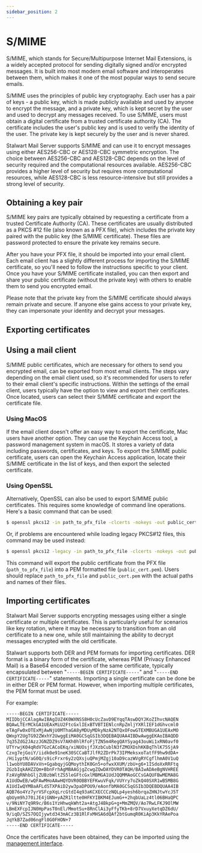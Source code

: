 ```yaml
---
sidebar_position: 2
---
```


# S/MIME

S/MIME, which stands for Secure/Multipurpose Internet Mail Extensions, is a widely accepted protocol for sending digitally signed and/or encrypted messages. It is built into most modern email software and interoperates between them, which makes it one of the most popular ways to send secure emails. 

S/MIME uses the principles of public key cryptography. Each user has a pair of keys - a public key, which is made publicly available and used by anyone to encrypt the message, and a private key, which is kept secret by the user and used to decrypt any messages received. To use S/MIME, users must obtain a digital certificate from a trusted certificate authority (CA). The certificate includes the user's public key and is used to verify the identity of the user. The private key is kept securely by the user and is never shared.

Stalwart Mail Server supports S/MIME and can use it to encrypt messages using either AES256-CBC or AES128-CBC symmetric encryption. The choice between AES256-CBC and AES128-CBC depends on the level of security required and the computational resources available. AES256-CBC provides a higher level of security but requires more computational resources, while AES128-CBC is less resource-intensive but still provides a strong level of security.

## Obtaining a key pair

S/MIME key pairs are typically obtained by requesting a certificate from a trusted Certificate Authority (CA). These certificates are usually distributed as a PKCS #12 file (also known as a PFX file), which includes the private key paired with the public key (the S/MIME certificate). These files are password protected to ensure the private key remains secure. 

After you have your PFX file, it should be imported into your email client. Each email client has a slightly different process for importing the S/MIME certificate, so you'll need to follow the instructions specific to your client. Once you have your S/MIME certificate installed, you can then export and share your public certificate (without the private key) with others to enable them to send you encrypted email. 

Please note that the private key from the S/MIME certificate should always remain private and secure. If anyone else gains access to your private key, they can impersonate your identity and decrypt your messages. 

## Exporting certificates

## Using a mail client

S/MIME public certificates, which are necessary for others to send you encrypted email, can be exported from most email clients. The steps vary depending on the email client used, so it's recommended for users to refer to their email client's specific instructions. Within the settings of the email client, users typically have the option to view and export their certificates. Once located, users can select their S/MIME certificate and export the certificate file. 

### Using MacOS

If the email client doesn't offer an easy way to export the certificate, Mac users have another option. They can use the Keychain Access tool, a password management system in macOS. It stores a variety of data including passwords, certificates, and keys. To export the S/MIME public certificate, users can open the Keychain Access application, locate their S/MIME certificate in the list of keys, and then export the selected certificate.

### Using OpenSSL

Alternatively, OpenSSL can also be used to export S/MIME public certificates. This requires some knowledge of command line operations. Here's a basic command that can be used:

```bash
$ openssl pkcs12 -in path_to_pfx_file -clcerts -nokeys -out public_cert.pem
```

Or, if problems are encountered while loading legacy PKCS#12 files, this command may be used instead:

```bash
$ openssl pkcs12 -legacy -in path_to_pfx_file -clcerts -nokeys -out public_cert.pem
```

This command will export the public certificate from the PFX file (`path_to_pfx_file`) into a PEM formatted file (`public_cert.pem`). Users should replace `path_to_pfx_file` and `public_cert.pem` with the actual paths and names of their files.

## Importing certificates

Stalwart Mail Server supports encrypting messages using either a single certificate or multiple certificates. This is particularly useful for scenarios like key rotation, where it may be necessary to transition from an old certificate to a new one, while still maintaining the ability to decrypt messages encrypted with the old certificate.

Stalwart supports both DER and PEM formats for importing certificates. DER format is a binary form of the certificate, whereas PEM (Privacy Enhanced Mail) is a Base64 encoded version of the same certificate, typically encapsulated between "`-----BEGIN CERTIFICATE-----`" and "`-----END CERTIFICATE-----`" statements. Importing a single certificate can be done be in either DER or PEM format. However, when importing multiple certificates, the PEM format must be used. 

For example:

```txt
-----BEGIN CERTIFICATE-----
MIIDbjCCAlagAwIBAgIUZ4K0WXNSS8H0cUcZavD9EYqqTAswDQYJKoZIhvcNAQEN
BQAwLTErMCkGA1UEAxMiU2FtcGxlIExBTVBTIENlcnRpZmljYXRlIEF1dGhvcml0
eTAgFw0xOTExMjAwNjU0MThaGA8yMDUyMDkyNzA2NTQxOFowGTEXMBUGA1UEAxMO
QWxpY2UgTG92ZWxhY2UwggEiMA0GCSqGSIb3DQEBAQUAA4IBDwAwggEKAoIBAQDD
7q35ZdG2JAzzJGNZDZ9sV7AKh0hlRfoFjTZN5m4RegQAYSyag43ouWi1xRN0avf0
UTYrwjK04qRdV7GzCACoEKq/xiNUOsjfJXzbCublN3fZMOXDshKKBqThlK75SjA9
Czxg7ejGoiY/iidk0e91neK30SCCaBTJlfR2ZDrPk73IPMeksxoTatfF9hw9dDA+
/Hi1yptN/aG0Q/s9icFrxr6y2zQXsjuQPmjMZgj10aD9cazWVgRYCgflhmA0V1uQ
l1wobYU8DAVxVn+GgabqyjGQMoythIK0Gn5+ofwxXXUM/zbU+g6+1ISdoXxRRFtq
2GzbIqkAHZZQm+BbnFrhAgMBAAGjgZcwgZQwDAYDVR0TAQH/BAIwADAeBgNVHREE
FzAVgRNhbGljZUBzbWltZS5leGFtcGxlMBMGA1UdJQQMMAoGCCsGAQUFBwMEMA8G
A1UdDwEB/wQFAwMHoAAwHQYDVR0OBBYEFKwuVFqk/VUYry7oZkQ40SXR1wB5MB8G
A1UdIwQYMBaAFLdSTXPAiD2yw3paDPOU9/eAonfbMA0GCSqGSIb3DQEBDQUAA4IB
AQB76o4Yz7yrVSFcpXqLrcGtdI4q93aKCXECCCzNQLp4yesh6brqaZHNJtwYcJ5T
qbUym9hJ70iJE4jGNN+yAZR1ltte0HFKYIBKM4EJumG++2hqbUaLz4tl06BHaQPC
v/9NiNY7q9R9c/B6s1YzHhwqkWht2a+AtgJ4BkpG+g+MmZMQV/Ao7RwLFKJ9OlMW
LBmEXFcpIJN0HpPasT0nEl/MmotSu+8RnClAi3yFfyTKb+8rD7VxuyXetqDZ6dU/
9/iqD/SZS7OQIjywtd343mACz3B1RlFxMHSA6dQAf2btGumqR0KiAp3KkYRAePoa
JqYkB7Zad06ngFl0G0FHON+7
-----END CERTIFICATE-----
```

Once the certificates have been obtained, they can be imported using the [management interface](/docs/storage/encryption/manage).

